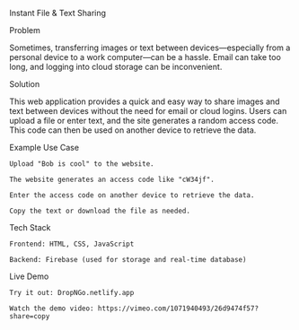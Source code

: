 Instant File & Text Sharing

Problem

Sometimes, transferring images or text between devices—especially from a personal device to a work computer—can be a hassle. Email can take too long, and logging into cloud storage can be inconvenient.

Solution

This web application provides a quick and easy way to share images and text between devices without the need for email or cloud logins. Users can upload a file or enter text, and the site generates a random access code. This code can then be used on another device to retrieve the data.

Example Use Case

    Upload "Bob is cool" to the website.

    The website generates an access code like "cW34jf".

    Enter the access code on another device to retrieve the data.

    Copy the text or download the file as needed.

Tech Stack

    Frontend: HTML, CSS, JavaScript

    Backend: Firebase (used for storage and real-time database)

Live Demo

    Try it out: DropNGo.netlify.app

    Watch the demo video: https://vimeo.com/1071940493/26d9474f57?share=copy
